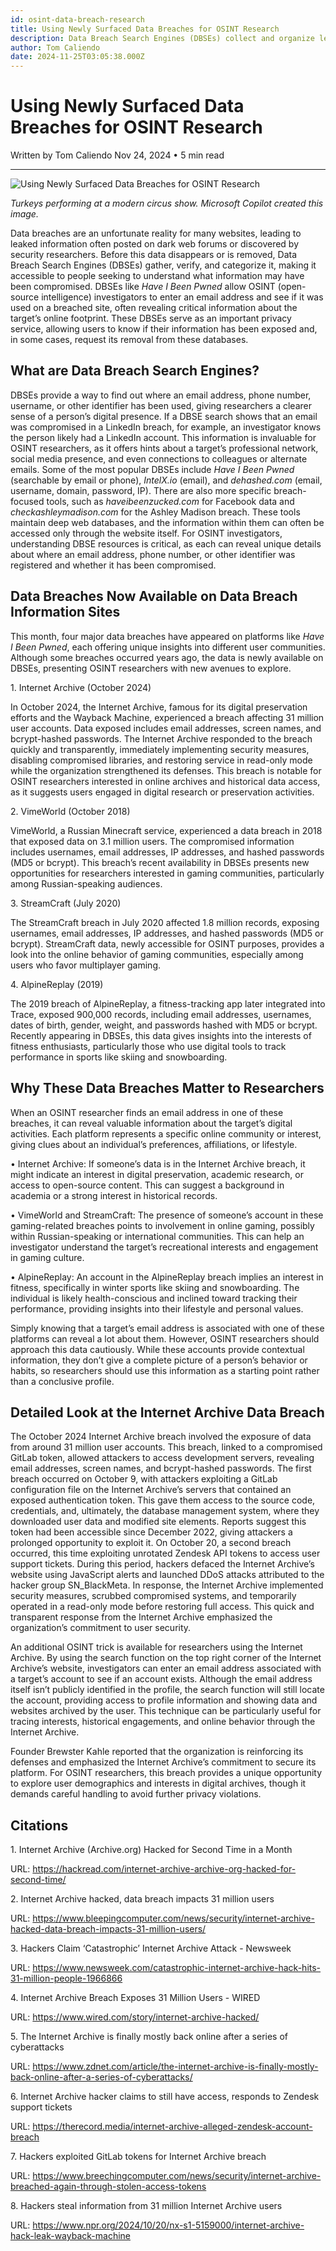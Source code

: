 ```yaml
---
id: osint-data-breach-research
title: Using Newly Surfaced Data Breaches for OSINT Research
description: Data Breach Search Engines (DBSEs) collect and organize leaked information from data breaches, enabling OSINT investigators to access it.
author: Tom Caliendo
date: 2024-11-25T03:05:38.000Z
---
```


# Using Newly Surfaced Data Breaches for OSINT Research

Written by Tom Caliendo
Nov 24, 2024 • 5 min read

---

![Using Newly Surfaced Data Breaches for OSINT Research](../content/images/2024/11/turkeys-doing-cirque-du-soleil.png)

*Turkeys performing at a modern circus show. Microsoft Copilot created this image.*

Data breaches are an unfortunate reality for many websites, leading to leaked information often posted on dark web forums or discovered by security researchers. Before this data disappears or is removed, Data Breach Search Engines (DBSEs) gather, verify, and categorize it, making it accessible to people seeking to understand what information may have been compromised. DBSEs like _Have I Been Pwned_ allow OSINT (open-source intelligence) investigators to enter an email address and see if it was used on a breached site, often revealing critical information about the target’s online footprint. These DBSEs serve as an important privacy service, allowing users to know if their information has been exposed and, in some cases, request its removal from these databases.

**What are Data Breach Search Engines?**
----------------------------------------

DBSEs provide a way to find out where an email address, phone number, username, or other identifier has been used, giving researchers a clearer sense of a person’s digital presence. If a DBSE search shows that an email was compromised in a LinkedIn breach, for example, an investigator knows the person likely had a LinkedIn account. This information is invaluable for OSINT researchers, as it offers hints about a target’s professional network, social media presence, and even connections to colleagues or alternate emails. Some of the most popular DBSEs include _Have I Been Pwned_ (searchable by email or phone), _IntelX.io_ (email), and _dehashed.com_ (email, username, domain, password, IP). There are also more specific breach-focused tools, such as _haveibeenzucked.com_ for Facebook data and _checkashleymadison.com_ for the Ashley Madison breach. These tools maintain deep web databases, and the information within them can often be accessed only through the website itself. For OSINT investigators, understanding DBSE resources is critical, as each can reveal unique details about where an email address, phone number, or other identifier was registered and whether it has been compromised.

**Data Breaches Now Available on Data Breach Information Sites**
----------------------------------------------------------------

This month, four major data breaches have appeared on platforms like _Have I Been Pwned_, each offering unique insights into different user communities. Although some breaches occurred years ago, the data is newly available on DBSEs, presenting OSINT researchers with new avenues to explore.

1\. Internet Archive (October 2024)

In October 2024, the Internet Archive, famous for its digital preservation efforts and the Wayback Machine, experienced a breach affecting 31 million user accounts. Data exposed includes email addresses, screen names, and bcrypt-hashed passwords. The Internet Archive responded to the breach quickly and transparently, immediately implementing security measures, disabling compromised libraries, and restoring service in read-only mode while the organization strengthened its defenses. This breach is notable for OSINT researchers interested in online archives and historical data access, as it suggests users engaged in digital research or preservation activities.

2\. VimeWorld (October 2018)

VimeWorld, a Russian Minecraft service, experienced a data breach in 2018 that exposed data on 3.1 million users. The compromised information includes usernames, email addresses, IP addresses, and hashed passwords (MD5 or bcrypt). This breach’s recent availability in DBSEs presents new opportunities for researchers interested in gaming communities, particularly among Russian-speaking audiences.

3\. StreamCraft (July 2020)

The StreamCraft breach in July 2020 affected 1.8 million records, exposing usernames, email addresses, IP addresses, and hashed passwords (MD5 or bcrypt). StreamCraft data, newly accessible for OSINT purposes, provides a look into the online behavior of gaming communities, especially among users who favor multiplayer gaming.

4\. AlpineReplay (2019)

The 2019 breach of AlpineReplay, a fitness-tracking app later integrated into Trace, exposed 900,000 records, including email addresses, usernames, dates of birth, gender, weight, and passwords hashed with MD5 or bcrypt. Recently appearing in DBSEs, this data gives insights into the interests of fitness enthusiasts, particularly those who use digital tools to track performance in sports like skiing and snowboarding.

**Why These Data Breaches Matter to Researchers**
-------------------------------------------------

When an OSINT researcher finds an email address in one of these breaches, it can reveal valuable information about the target’s digital activities. Each platform represents a specific online community or interest, giving clues about an individual’s preferences, affiliations, or lifestyle.

• Internet Archive: If someone’s data is in the Internet Archive breach, it might indicate an interest in digital preservation, academic research, or access to open-source content. This can suggest a background in academia or a strong interest in historical records.

• VimeWorld and StreamCraft: The presence of someone’s account in these gaming-related breaches points to involvement in online gaming, possibly within Russian-speaking or international communities. This can help an investigator understand the target’s recreational interests and engagement in gaming culture.

• AlpineReplay: An account in the AlpineReplay breach implies an interest in fitness, specifically in winter sports like skiing and snowboarding. The individual is likely health-conscious and inclined toward tracking their performance, providing insights into their lifestyle and personal values.

Simply knowing that a target’s email address is associated with one of these platforms can reveal a lot about them. However, OSINT researchers should approach this data cautiously. While these accounts provide contextual information, they don’t give a complete picture of a person’s behavior or habits, so researchers should use this information as a starting point rather than a conclusive profile.

**Detailed Look at the Internet Archive Data Breach**
-----------------------------------------------------

The October 2024 Internet Archive breach involved the exposure of data from around 31 million user accounts. This breach, linked to a compromised GitLab token, allowed attackers to access development servers, revealing email addresses, screen names, and bcrypt-hashed passwords. The first breach occurred on October 9, with attackers exploiting a GitLab configuration file on the Internet Archive’s servers that contained an exposed authentication token. This gave them access to the source code, credentials, and, ultimately, the database management system, where they downloaded user data and modified site elements. Reports suggest this token had been accessible since December 2022, giving attackers a prolonged opportunity to exploit it. On October 20, a second breach occurred, this time exploiting unrotated Zendesk API tokens to access user support tickets. During this period, hackers defaced the Internet Archive’s website using JavaScript alerts and launched DDoS attacks attributed to the hacker group SN\_BlackMeta. In response, the Internet Archive implemented security measures, scrubbed compromised systems, and temporarily operated in a read-only mode before restoring full access. This quick and transparent response from the Internet Archive emphasized the organization’s commitment to user security.

An additional OSINT trick is available for researchers using the Internet Archive. By using the search function on the top right corner of the Internet Archive’s website, investigators can enter an email address associated with a target’s account to see if an account exists. Although the email address itself isn’t publicly identified in the profile, the search function will still locate the account, providing access to profile information and showing data and websites archived by the user. This technique can be particularly useful for tracing interests, historical engagements, and online behavior through the Internet Archive.

Founder Brewster Kahle reported that the organization is reinforcing its defenses and emphasized the Internet Archive’s commitment to secure its platform. For OSINT researchers, this breach provides a unique opportunity to explore user demographics and interests in digital archives, though it demands careful handling to avoid further privacy violations.

**Citations**
-------------

1\. Internet Archive (Archive.org) Hacked for Second Time in a Month

URL: https://hackread.com/internet-archive-archive-org-hacked-for-second-time/

2\. Internet Archive hacked, data breach impacts 31 million users

URL: https://www.bleepingcomputer.com/news/security/internet-archive-hacked-data-breach-impacts-31-million-users/

3\. Hackers Claim ‘Catastrophic’ Internet Archive Attack - Newsweek

URL: https://www.newsweek.com/catastrophic-internet-archive-hack-hits-31-million-people-1966866

4\. Internet Archive Breach Exposes 31 Million Users - WIRED

URL: https://www.wired.com/story/internet-archive-hacked/

5\. The Internet Archive is finally mostly back online after a series of cyberattacks

URL: https://www.zdnet.com/article/the-internet-archive-is-finally-mostly-back-online-after-a-series-of-cyberattacks/

6\. Internet Archive hacker claims to still have access, responds to Zendesk support tickets

URL: https://therecord.media/internet-archive-alleged-zendesk-account-breach

7\. Hackers exploited GitLab tokens for Internet Archive breach

URL: https://www.breechingcomputer.com/news/security/internet-archive-breached-again-through-stolen-access-tokens

8\. Hackers steal information from 31 million Internet Archive users

URL: https://www.npr.org/2024/10/20/nx-s1-5159000/internet-archive-hack-leak-wayback-machine
